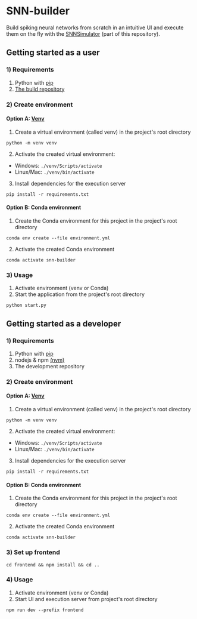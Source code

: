 # SNN-builder

Build spiking neural networks from scratch in an intuitive UI and execute them on the fly with the [SNNSimulator](https://gitlab.socsci.ru.nl/snnsimulator/simsnn) (part of this repository).

## Getting started as a user
### 1) Requirements

1. Python with [pip](https://pypi.org/project/pip/)
2. [The build repository](https://github.com/nielsvharten/SNN-builder/releases/download/1.0.0/SNN-builder-v1.0.0-build.zip)

### 2) Create environment
#### Option A: [Venv](https://docs.python.org/3/library/venv.html) 
1. Create a virtual environment (called venv) in the project's root directory
```
python -m venv venv
```
2. Activate the created virtual environment:
  - Windows: ```./venv/Scripts/activate```
  - Linux/Mac: ```./venv/bin/activate```
3. Install dependencies for the execution server
```
pip install -r requirements.txt
```
#### Option B: Conda environment
1. Create the Conda environment for this project in the project's root directory
```
conda env create --file environment.yml
```
2. Activate the created Conda environment
```
conda activate snn-builder
```

### 3) Usage
1. Activate environment (venv or Conda)
2. Start the application from the project's root directory
```
python start.py
```

## Getting started as a developer
### 1) Requirements
1. Python with [pip](https://pypi.org/project/pip/)
2. nodejs & npm [(nvm)](https://github.com/nvm-sh/nvm#installing-and-updating)
3. The development repository

### 2) Create environment
#### Option A: [Venv](https://docs.python.org/3/library/venv.html) 
1. Create a virtual environment (called venv) in the project's root directory
```
python -m venv venv
```
2. Activate the created virtual environment:
  - Windows: ```./venv/Scripts/activate```
  - Linux/Mac: ```./venv/bin/activate```
3. Install dependencies for the execution server
```
pip install -r requirements.txt
```
#### Option B: Conda environment
1. Create the Conda environment for this project in the project's root directory
```
conda env create --file environment.yml
```
2. Activate the created Conda environment
```
conda activate snn-builder
```

### 3) Set up frontend
```
cd frontend && npm install && cd ..
```

### 4) Usage
1. Activate environment (venv or Conda)
2. Start UI and execution server from project's root directory
```
npm run dev --prefix frontend
```
